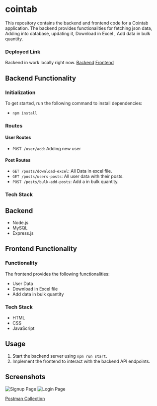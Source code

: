# cointab
 

This repository contains the backend and frontend code for a Cointab application. 
The backend provides functionalities for fetching json data, Adding into database, updating it, Download in Excel , Add data in bulk quantity. 

### Deployed Link
Backend in work locally right now.
 [Backend](http://localhost:8080) 
 [Frontend](https://cointabapp.netlify.app/)
 
## Backend Functionality

### Initialization
To get started, run the following command to install dependencies:
 - `npm install`
 
### Routes

#### User Routes
- `POST /user/add`: Adding new user

#### Post Routes
- `GET /posts/download-excel`: All Data in excel file.
- `GET /posts/users-posts`: All user data with their posts.
- `POST /posts/bulk-add-posts`: Add a in bulk quantity.


### Tech Stack

## Backend
- Node.js
- MySQL
- Express.js

## Frontend Functionality

### Functionality
The frontend provides the following functionalities:
- User Data
- Download in Excel file
- Add data in bulk quantity

### Tech Stack
- HTML
- CSS
- JavaScript

## Usage
1. Start the backend server using `npm run start`.
2. Implement the frontend to interact with the backend API endpoints.

## Screenshots
![Signup Page]() 
![Login Page]()


[Postman Collection](./Hyperface.postman_collection.json)


